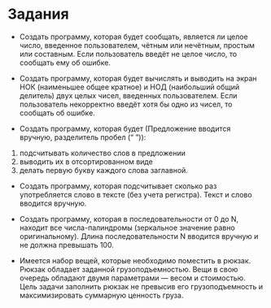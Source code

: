 # Задания

- Создать программу, которая будет сообщать, является ли целое число,
введенное пользователем, чётным или нечётным, простым или составным.
Если пользователь введёт не целое число, то сообщать ему об ошибке.

- Создать программу, которая будет вычислять и выводить на экран
НОК (наименьшее общее кратное) и НОД (наибольший общий делитель)
двух целых чисел, введенных пользователем. 
Если пользователь некорректно введёт хотя бы одно из чисел,
то сообщать об ошибке.

- Создать программу, которая будет
(Предложение вводится вручную, разделитель пробел (“ ”)):
1. подсчитывать количество слов в предложении
2. выводить их в отсортированном виде 
3. делать первую букву каждого слова заглавной.

- Создать программу, которая подсчитывает сколько раз употребляется
слово в тексте (без учета регистра). Текст и слово вводится вручную.

- Создать программу, которая в последовательности от 0 до N,
находит все числа-палиндромы (зеркальное значение равно оригинальному).
Длина последовательности N вводится вручную и не должна превышать 100. 

- Имеется набор вещей, которые необходимо поместить в рюкзак.
Рюкзак обладает заданной грузоподъемностью.
Вещи в свою очередь обладают двумя параметрами — весом и стоимостью.
Цель задачи заполнить рюкзак не превысив его грузоподъемность
и максимизировать суммарную ценность груза.
